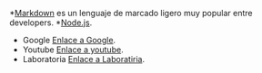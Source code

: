 *[Markdown](https://es.wikipedia.org/wiki/Markdown) es un lenguaje de marcado
ligero muy popular entre developers.
*[Node.js](https://nodejs.org/).
* Google  [Enlace a Google](https://www.google.com/).
* Youtube [Enlace a youtube](https://www.youtube.coms/).
* Laboratoria  [Enlace a Laboratiria](https://www.laboratoria.la/).